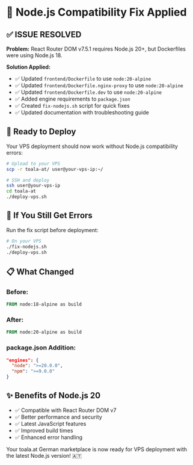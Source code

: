 # 🔧 Node.js Compatibility Fix Applied

## ✅ ISSUE RESOLVED

**Problem:** React Router DOM v7.5.1 requires Node.js 20+, but Dockerfiles were using Node.js 18.

**Solution Applied:**
- ✅ Updated `frontend/Dockerfile` to use `node:20-alpine`
- ✅ Updated `frontend/Dockerfile.nginx-proxy` to use `node:20-alpine`  
- ✅ Updated `frontend/Dockerfile.dev` to use `node:20-alpine`
- ✅ Added engine requirements to `package.json`
- ✅ Created `fix-nodejs.sh` script for quick fixes
- ✅ Updated documentation with troubleshooting guide

## 🚀 Ready to Deploy

Your VPS deployment should now work without Node.js compatibility errors:

```bash
# Upload to your VPS
scp -r toala-at/ user@your-vps-ip:~/

# SSH and deploy
ssh user@your-vps-ip
cd toala-at
./deploy-vps.sh
```

## 🔧 If You Still Get Errors

Run the fix script before deployment:

```bash
# On your VPS
./fix-nodejs.sh
./deploy-vps.sh
```

## 📋 What Changed

### Before:
```dockerfile
FROM node:18-alpine as build
```

### After:
```dockerfile
FROM node:20-alpine as build
```

### package.json Addition:
```json
"engines": {
  "node": ">=20.0.0",
  "npm": ">=9.0.0"
}
```

## ✨ Benefits of Node.js 20

- ✅ Compatible with React Router DOM v7
- ✅ Better performance and security
- ✅ Latest JavaScript features
- ✅ Improved build times
- ✅ Enhanced error handling

Your toala.at German marketplace is now ready for VPS deployment with the latest Node.js version! 🇦🇹
